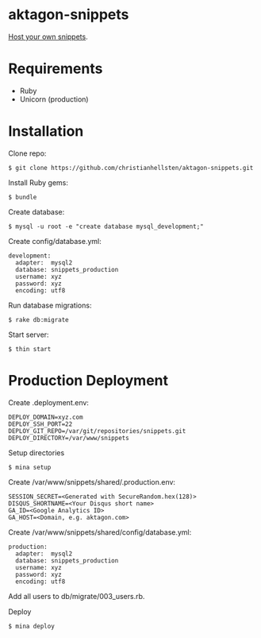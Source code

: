 aktagon-snippets
================

[Host your own snippets](http://snippets.aktagon.com).

Requirements
================

 * Ruby
 * Unicorn (production)

Installation
================

Clone repo:

    $ git clone https://github.com/christianhellsten/aktagon-snippets.git
    
Install Ruby gems:

    $ bundle

Create database:

    $ mysql -u root -e "create database mysql_development;"
    
Create config/database.yml:

    development:
      adapter:  mysql2
      database: snippets_production
      username: xyz
      password: xyz
      encoding: utf8

Run database migrations:

    $ rake db:migrate
    
Start server:

    $ thin start

Production Deployment
================

Create .deployment.env:

    DEPLOY_DOMAIN=xyz.com
    DEPLOY_SSH_PORT=22
    DEPLOY_GIT_REPO=/var/git/repositories/snippets.git
    DEPLOY_DIRECTORY=/var/www/snippets
    
Setup directories

    $ mina setup
    
Create /var/www/snippets/shared/.production.env:

    SESSION_SECRET=<Generated with SecureRandom.hex(128)>
    DISQUS_SHORTNAME=<Your Disqus short name>
    GA_ID=<Google Analytics ID>
    GA_HOST=<Domain, e.g. aktagon.com>

Create /var/www/snippets/shared/config/database.yml:

    production:
      adapter:  mysql2
      database: snippets_production
      username: xyz
      password: xyz
      encoding: utf8

Add all users to db/migrate/003_users.rb.

Deploy

    $ mina deploy

